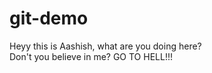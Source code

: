 # git-demo

Heyy this is Aashish, what are you doing here? <br>
Don't you believe in me?
GO TO HELL!!!
